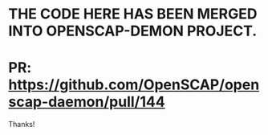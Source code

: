 # THE CODE HERE HAS BEEN MERGED INTO OPENSCAP-DEMON PROJECT.
# PR: https://github.com/OpenSCAP/openscap-daemon/pull/144

Thanks!
